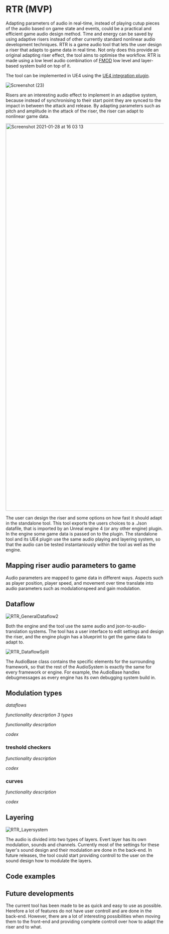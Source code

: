 # RTR (MVP)
Adapting parameters of audio in real-time, instead of playing cutup pieces of the audio based on game state and events, could be a practical and efficient game audio design method. Time and energy can be saved by using adaptive risers instead of other currently standard nonlinear audio development techniques. RTR is a game audio tool that lets the user design a riser that adapts to game data in real time. Not only does this provide an original adapting riser effect, the tool aims to optimise the workflow. RTR is made using a low level audio combination of [FMOD](https://fmod.com/) low level and layer-based system build on top of it.

The tool can be implemented in UE4 using the [UE4 integration plugin](https://github.com/StijndeK/RTR_UE4Integration).

![Screenshot (23)](https://user-images.githubusercontent.com/31696336/106205591-05452f00-61bf-11eb-9e43-9032ad42582e.png)

Risers are an interesting audio effect to implement in an adaptive system, because instead of synchronising to their start point they are synced to the impact in between the attack and release. By adapting parameters such as pitch and amplitude in the attack of the riser, the riser can adapt to nonlinear game data.

<img width="1235" alt="Screenshot 2021-01-28 at 16 03 13" src="https://user-images.githubusercontent.com/31696336/106205781-55bc8c80-61bf-11eb-9aab-bfdd4743eaab.png">

The user can design the riser and some options on how fast it should adapt in the standalone tool. This tool exports the users choices to a .Json datafile, that is imported by an Unreal engine 4 (or any other engine) plugin. In the engine some game data is passed on to the plugin. The standalone tool and its UE4 plugin use the same audio playing and layering system, so that the audio can be tested instantaniously within the tool as well as the engine.

## Mapping riser audio parameters to game
Audio parameters are mapped to game data in different ways. Aspects such as player position, player speed, and movement over time translate into audio parameters such as modulationspeed and gain modulation.


## Dataflow
![RTR_GeneralDataflow2](https://user-images.githubusercontent.com/31696336/104494070-41309f80-55d6-11eb-9640-c1777158fe26.png)

Both the engine and the tool use the same audio and json-to-audio-translation systems. The tool has a user interface to edit settings and design the riser, and the engine plugin has a blueprint to get the game data to adapt to.

![RTR_DataflowSplit](https://user-images.githubusercontent.com/31696336/104633126-fb8bd980-569e-11eb-92f6-6616ba3970e0.png)

The AudioBase class contains the specific elements for the surrounding framework, so that the rest of the AudioSystem is exactly the same for every framework or engine. For example, the AudioBase handles debugmessages as every engine has its own debugging system build in. 

## Modulation types
*dataflows*

*functionality description 3 types*

*functionality description*

*codex*

### treshold checkers
*functionality description*

*codex*

### curves
*functionality description*

*codex*


## Layering
![RTR_Layersystem](https://user-images.githubusercontent.com/31696336/104494075-41c93600-55d6-11eb-9480-007c5f8846e3.png)

The audio is divided into two types of layers. Evert layer has its own modulation, sounds and channels. Currently most of the settings for these layer's sound design and their modulation are done in the back-end. In future releases, the tool could start providing controll to the user on the sound design how to modulate the layers. 

## Code examples

## Future developments
The current tool has been made to be as quick and easy to use as possible. Herefore a lot of features do not have user controll and are done in the back-end. However, there are a lot of interesting possibilities when moving them to the front-end and providing complete controll over how to adapt the riser and to what. 
